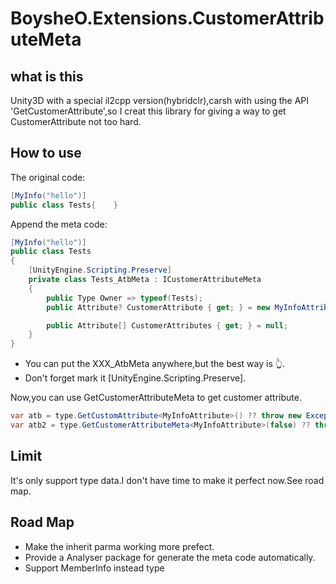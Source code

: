 # BoysheO.Extensions.CustomerAttributeMeta

## what is this  
Unity3D with a special il2cpp version(hybridclr),carsh with using the API 'GetCustomerAttribute',so I creat this library for giving a way to get CustomerAttribute not too hard.

## How to use

The original code:
```csharp
[MyInfo("hello")]
public class Tests{    }
```
Append the meta code:
```csharp
[MyInfo("hello")]
public class Tests
{
    [UnityEngine.Scripting.Preserve]
    private class Tests_AtbMeta : ICustomerAttributeMeta
    {
        public Type Owner => typeof(Tests);
        public Attribute? CustomerAttribute { get; } = new MyInfoAttribute("hello");

        public Attribute[] CustomerAttributes { get; } = null;
    }
}
```
* You can put the XXX_AtbMeta anywhere,but the best way is 👆.
* Don't forget mark it [UnityEngine.Scripting.Preserve].

Now,you can use GetCustomerAttributeMeta to get customer attribute.
```csharp
var atb = type.GetCustomAttribute<MyInfoAttribute>() ?? throw new Exception();//crack in (hybridclr)
var atb2 = type.GetCustomerAttributeMeta<MyInfoAttribute>(false) ?? throw new Exception();//ok
```
 
## Limit 
It's only support type data.I don't have time to make it perfect now.See road map.

## Road Map  
* Make the inherit parma working more prefect.
* Provide a Analyser package for generate the meta code automatically.
* Support MemberInfo instead type 
